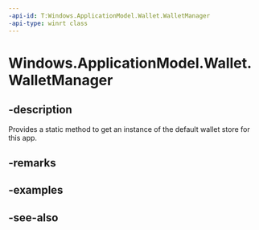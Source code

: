 ```yaml
---
-api-id: T:Windows.ApplicationModel.Wallet.WalletManager
-api-type: winrt class
---
```


<!-- Class syntax.
public class WalletManager 
-->

# Windows.ApplicationModel.Wallet.WalletManager

## -description
Provides a static method to get an instance of the default wallet store for this app.

## -remarks

## -examples

## -see-also